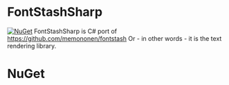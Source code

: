 # FontStashSharp

[![NuGet](https://img.shields.io/nuget/v/FontStashSharp.svg)](https://www.nuget.org/packages/FontStashSharp/)
FontStashSharp is C# port of https://github.com/memononen/fontstash
Or - in other words - it is the text rendering library.

# NuGet

